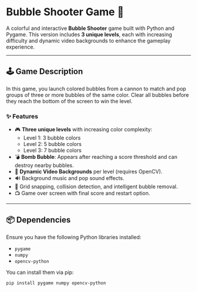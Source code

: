 # Bubble Shooter Game 🎯

A colorful and interactive **Bubble Shooter** game built with Python and Pygame. This version includes **3 unique levels**, each with increasing difficulty and dynamic video backgrounds to enhance the gameplay experience.

---

## 🕹️ Game Description

In this game, you launch colored bubbles from a cannon to match and pop groups of three or more bubbles of the same color. Clear all bubbles before they reach the bottom of the screen to win the level.

### ✨ Features

- 🎮 **Three unique levels** with increasing color complexity:
  - Level 1: 3 bubble colors
  - Level 2: 5 bubble colors
  - Level 3: 7 bubble colors
- 💣 **Bomb Bubble**: Appears after reaching a score threshold and can destroy nearby bubbles.
- 🎥 **Dynamic Video Backgrounds** per level (requires OpenCV).
- 🔊 Background music and pop sound effects.
- 🧠 Grid snapping, collision detection, and intelligent bubble removal.
- 📺 Game over screen with final score and restart option.

---

## 📦 Dependencies

Ensure you have the following Python libraries installed:

- `pygame`
- `numpy`
- `opencv-python`

You can install them via pip:

```bash
pip install pygame numpy opencv-python

